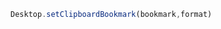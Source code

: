 <!--TITLE:Desktop.setClipboardBookmark()-->
<!--ABOUT:Upspark's Desktop API module.-->

```javascript
Desktop.setClipboardBookmark(bookmark,format)
```